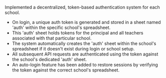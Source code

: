 Implemented a decentralized, token-based authentication system for each school.

- On login, a unique auth token is generated and stored in a sheet named 'auth' within the specific school's spreadsheet.
- This 'auth' sheet holds tokens for the principal and all teachers associated with that particular school.
- The system automatically creates the 'auth' sheet within the school's spreadsheet if it doesn't exist during login or school setup.
- All subsequent API requests are authenticated using the token against the school's dedicated 'auth' sheet.
- An auto-login feature has been added to restore sessions by verifying the token against the correct school's spreadsheet.
